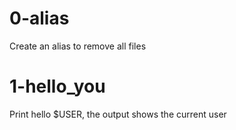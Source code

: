 # 0-alias

Create an alias to remove all files

# 1-hello_you

Print hello $USER, the output shows the current user
